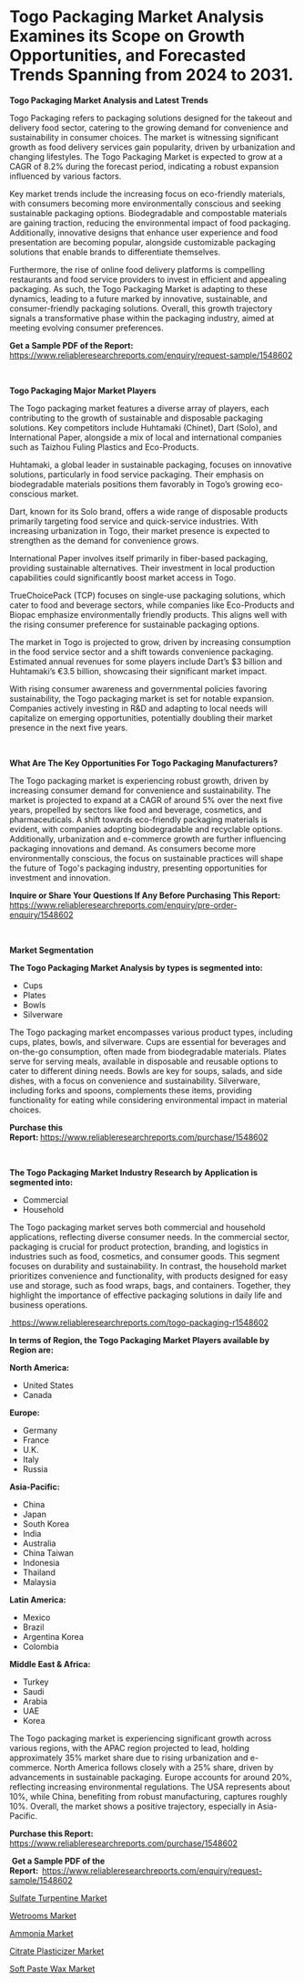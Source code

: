 <p><h1>Togo Packaging Market Analysis Examines its Scope on Growth Opportunities, and Forecasted Trends Spanning from 2024 to 2031.</h1></p><p><strong>Togo Packaging Market Analysis and Latest Trends</strong></p>
<p><p>Togo Packaging refers to packaging solutions designed for the takeout and delivery food sector, catering to the growing demand for convenience and sustainability in consumer choices. The market is witnessing significant growth as food delivery services gain popularity, driven by urbanization and changing lifestyles. The Togo Packaging Market is expected to grow at a CAGR of 8.2% during the forecast period, indicating a robust expansion influenced by various factors.</p><p>Key market trends include the increasing focus on eco-friendly materials, with consumers becoming more environmentally conscious and seeking sustainable packaging options. Biodegradable and compostable materials are gaining traction, reducing the environmental impact of food packaging. Additionally, innovative designs that enhance user experience and food presentation are becoming popular, alongside customizable packaging solutions that enable brands to differentiate themselves.</p><p>Furthermore, the rise of online food delivery platforms is compelling restaurants and food service providers to invest in efficient and appealing packaging. As such, the Togo Packaging Market is adapting to these dynamics, leading to a future marked by innovative, sustainable, and consumer-friendly packaging solutions. Overall, this growth trajectory signals a transformative phase within the packaging industry, aimed at meeting evolving consumer preferences.</p></p>
<p><strong>Get a Sample PDF of the Report:&nbsp;</strong> <a href="https://www.reliableresearchreports.com/enquiry/request-sample/1548602?utm_campaign=4&utm_medium=2&utm_source=Github&utm_content=ia&utm_term=14112024&utm_id=togo-packaging">https://www.reliableresearchreports.com/enquiry/request-sample/1548602</a></p>
<p>&nbsp;</p>
<p><strong>Togo Packaging Major Market Players</strong></p>
<p><p>The Togo packaging market features a diverse array of players, each contributing to the growth of sustainable and disposable packaging solutions. Key competitors include Huhtamaki (Chinet), Dart (Solo), and International Paper, alongside a mix of local and international companies such as Taizhou Fuling Plastics and Eco-Products.</p><p>Huhtamaki, a global leader in sustainable packaging, focuses on innovative solutions, particularly in food service packaging. Their emphasis on biodegradable materials positions them favorably in Togo’s growing eco-conscious market.</p><p>Dart, known for its Solo brand, offers a wide range of disposable products primarily targeting food service and quick-service industries. With increasing urbanization in Togo, their market presence is expected to strengthen as the demand for convenience grows.</p><p>International Paper involves itself primarily in fiber-based packaging, providing sustainable alternatives. Their investment in local production capabilities could significantly boost market access in Togo.</p><p>TrueChoicePack (TCP) focuses on single-use packaging solutions, which cater to food and beverage sectors, while companies like Eco-Products and Biopac emphasize environmentally friendly products. This aligns well with the rising consumer preference for sustainable packaging options.</p><p>The market in Togo is projected to grow, driven by increasing consumption in the food service sector and a shift towards convenience packaging. Estimated annual revenues for some players include Dart’s $3 billion and Huhtamaki’s €3.5 billion, showcasing their significant market impact.</p><p>With rising consumer awareness and governmental policies favoring sustainability, the Togo packaging market is set for notable expansion. Companies actively investing in R&D and adapting to local needs will capitalize on emerging opportunities, potentially doubling their market presence in the next five years.</p></p>
<p>&nbsp;</p>
<p><strong>What Are The Key Opportunities For Togo Packaging Manufacturers?</strong></p>
<p><p>The Togo packaging market is experiencing robust growth, driven by increasing consumer demand for convenience and sustainability. The market is projected to expand at a CAGR of around 5% over the next five years, propelled by sectors like food and beverage, cosmetics, and pharmaceuticals. A shift towards eco-friendly packaging materials is evident, with companies adopting biodegradable and recyclable options. Additionally, urbanization and e-commerce growth are further influencing packaging innovations and demand. As consumers become more environmentally conscious, the focus on sustainable practices will shape the future of Togo's packaging industry, presenting opportunities for investment and innovation.</p></p>
<p><strong>Inquire or Share Your Questions If Any Before Purchasing This Report:</strong> <a href="https://www.reliableresearchreports.com/enquiry/pre-order-enquiry/1548602?utm_campaign=4&utm_medium=2&utm_source=Github&utm_content=ia&utm_term=14112024&utm_id=togo-packaging">https://www.reliableresearchreports.com/enquiry/pre-order-enquiry/1548602</a></p>
<p>&nbsp;</p>
<p><strong>Market Segmentation</strong></p>
<p><strong>The Togo Packaging Market Analysis by types is segmented into:</strong></p>
<p><ul><li>Cups</li><li>Plates</li><li>Bowls</li><li>Silverware</li></ul></p>
<p><p>The Togo packaging market encompasses various product types, including cups, plates, bowls, and silverware. Cups are essential for beverages and on-the-go consumption, often made from biodegradable materials. Plates serve for serving meals, available in disposable and reusable options to cater to different dining needs. Bowls are key for soups, salads, and side dishes, with a focus on convenience and sustainability. Silverware, including forks and spoons, complements these items, providing functionality for eating while considering environmental impact in material choices.</p></p>
<p><strong>Purchase this Report:&nbsp;</strong><a href="https://www.reliableresearchreports.com/purchase/1548602?utm_campaign=4&utm_medium=2&utm_source=Github&utm_content=ia&utm_term=14112024&utm_id=togo-packaging">https://www.reliableresearchreports.com/purchase/1548602</a></p>
<p>&nbsp;</p>
<p><strong>The Togo Packaging Market Industry Research by Application is segmented into:</strong></p>
<p><ul><li>Commercial</li><li>Household</li></ul></p>
<p><p>The Togo packaging market serves both commercial and household applications, reflecting diverse consumer needs. In the commercial sector, packaging is crucial for product protection, branding, and logistics in industries such as food, cosmetics, and consumer goods. This segment focuses on durability and sustainability. In contrast, the household market prioritizes convenience and functionality, with products designed for easy use and storage, such as food wraps, bags, and containers. Together, they highlight the importance of effective packaging solutions in daily life and business operations.</p></p>
<p><a href="https://www.reliableresearchreports.com/togo-packaging-r1548602?utm_campaign=4&utm_medium=2&utm_source=Github&utm_content=ia&utm_term=14112024&utm_id=togo-packaging">&nbsp;https://www.reliableresearchreports.com/togo-packaging-r1548602</a></p>
<p><strong>In terms of Region, the Togo Packaging Market Players available by Region are:</strong></p>
<p>
    <p> <strong> North America: </strong>
        <ul>
            <li>United States</li>
            <li>Canada</li>
        </ul>
        </p> 
    <p> <strong> Europe: </strong>
        <ul>
            <li>Germany</li>
            <li>France</li>
            <li>U.K.</li>
            <li>Italy</li>
            <li>Russia</li>
        </ul>
        </p> 
    <p> <strong> Asia-Pacific: </strong>
        <ul>
            <li>China</li>
            <li>Japan</li>
            <li>South Korea</li>
            <li>India</li>
            <li>Australia</li>
            <li>China Taiwan</li>
            <li>Indonesia</li>
            <li>Thailand</li>
            <li>Malaysia</li>
        </ul>
        </p> 
    <p> <strong> Latin America: </strong>
        <ul>
            <li>Mexico</li>
            <li>Brazil</li>
            <li>Argentina Korea</li>
            <li>Colombia</li>
        </ul>
        </p> 
    <p> <strong> Middle East & Africa: </strong>
        <ul>
            <li>Turkey</li>
            <li>Saudi</li>
            <li>Arabia</li>
            <li>UAE</li>
            <li>Korea</li>
        </ul>
    </p>
    </p>
<p><p>The Togo packaging market is experiencing significant growth across various regions, with the APAC region projected to lead, holding approximately 35% market share due to rising urbanization and e-commerce. North America follows closely with a 25% share, driven by advancements in sustainable packaging. Europe accounts for around 20%, reflecting increasing environmental regulations. The USA represents about 10%, while China, benefiting from robust manufacturing, captures roughly 10%. Overall, the market shows a positive trajectory, especially in Asia-Pacific.</p></p>
<p><strong>Purchase this Report: </strong><a href="https://www.reliableresearchreports.com/purchase/1548602?utm_campaign=4&utm_medium=2&utm_source=Github&utm_content=ia&utm_term=14112024&utm_id=togo-packaging">https://www.reliableresearchreports.com/purchase/1548602</a></p>
<p>&nbsp;<strong>Get a Sample PDF of the Report:&nbsp;&nbsp;</strong><a href="https://www.reliableresearchreports.com/enquiry/request-sample/1548602?utm_campaign=4&utm_medium=2&utm_source=Github&utm_content=ia&utm_term=14112024&utm_id=togo-packaging">https://www.reliableresearchreports.com/enquiry/request-sample/1548602</a></p>
<p><strong></strong></p>
<p><p><a href="https://github.com/RunaHaque64/Market-Research-Report-List-1/blob/main/sulfate-turpentine-market.md?utm_campaign=4&utm_medium=2&utm_source=Github&utm_content=ia&utm_term=14112024&utm_id=togo-packaging">Sulfate Turpentine Market</a></p><p><a href="https://issuu.com/reportprime-2/docs/wetrooms-market-size-2030.pptx_640d1aad5f3b74?utm_campaign=4&utm_medium=2&utm_source=Github&utm_content=ia&utm_term=14112024&utm_id=togo-packaging">Wetrooms Market</a></p><p><a href="https://www.linkedin.com/pulse/ammonia-market-size-type-product-global-industry-analysis-share-bqu3c?utm_campaign=4&utm_medium=2&utm_source=Github&utm_content=ia&utm_term=14112024&utm_id=togo-packaging">Ammonia Market</a></p><p><a href="https://www.linkedin.com/pulse/global-citrate-plasticizer-market-trends-insights-growth-opportunities-yz6oc?utm_campaign=4&utm_medium=2&utm_source=Github&utm_content=ia&utm_term=14112024&utm_id=togo-packaging">Citrate Plasticizer Market</a></p><p><a href="https://github.com/mauripalmi/Market-Research-Report-List-5/blob/main/soft-paste-wax-market.md?utm_campaign=4&utm_medium=2&utm_source=Github&utm_content=ia&utm_term=14112024&utm_id=togo-packaging">Soft Paste Wax Market</a></p></p>
